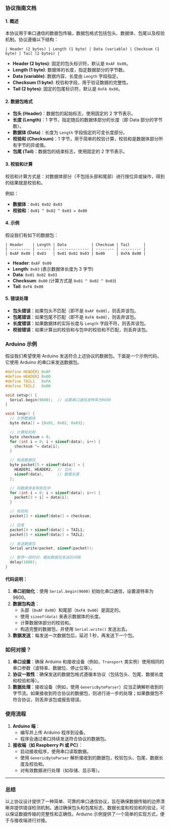 ### 协议指南文档

#### 1. 概述

本协议用于串口通信的数据包传输，数据包格式包括包头、数据体、包尾以及校验机制。协议遵循以下结构：

```
| Header (2 bytes) | Length (1 byte) | Data (variable) | Checksum (1 byte) | Tail (2 bytes) |
```

- **Header (2 bytes)**: 固定的包头标识符，默认是 `0xAF 0x00`。
- **Length (1 byte)**: 数据体的长度，指定数据部分的字节数。
- **Data (variable)**: 数据内容，长度由 `Length` 字段指定。
- **Checksum (1 byte)**: 校验和字段，用于验证数据的完整性。
- **Tail (2 bytes)**: 固定的包尾标识符，默认是 `0xFA 0x00`。

#### 2. 数据包格式

- **包头 (Header)**：数据包的起始标志，使用固定的 2 字节表示。
- **长度 (Length)**：1 字节，指定随后的数据体部分的长度（即 Data 部分的字节数）。
- **数据体 (Data)**：长度为 `Length` 字段指定的可变长度部分。
- **校验和 (Checksum)**：1 字节，用于简单的校验计算，校验和是数据体部分所有字节的异或值。
- **包尾 (Tail)**：数据包的结束标志，使用固定的 2 字节表示。

#### 3. 校验和计算

校验和计算方式是：对数据体部分（不包括头部和尾部）进行按位异或操作，得到的结果就是校验和。

例如：

- **数据体**：`0x01 0x02 0x03`
- **校验和**：`0x01 ^ 0x02 ^ 0x03 = 0x00`

#### 4. 示例

假设我们有如下的数据包：
```
| Header    | Length | Data           | Checksum | Tail      |
| --------- | ------ | -------------- | -------- | --------- |
| 0xAF 0x00 | 0x03   | 0x01 0x02 0x03 | 0x00     | 0xFA 0x00 |
```

- **Header**: `0xAF 0x00`
- **Length**: `0x03` (表示数据体长度为 3 字节)
- **Data**: `0x01 0x02 0x03`
- **Checksum**: `0x00` (计算方式是 `0x01 ^ 0x02 ^ 0x03`)
- **Tail**: `0xFA 0x00`

#### 5. 错误处理

- **包头错误**：如果包头不匹配（即不是 `0xAF 0x00`），则丢弃该包。
- **包尾错误**：如果包尾不匹配（即不是 `0xFA 0x00`），则丢弃该包。
- **长度错误**：如果数据体的实际长度与 `Length` 字段不符，则丢弃该包。
- **校验错误**：如果计算出的校验和与包中的校验和不匹配，则丢弃该包。

### Arduino 示例

假设我们希望使用 Arduino 发送符合上述协议的数据包。下面是一个示例代码，它使用 Arduino 的串口来发送数据包。

```cpp
#define HEADER1 0xAF
#define HEADER2 0x00
#define TAIL1   0xFA
#define TAIL2   0x00

void setup() {
  Serial.begin(9600);  // 设置串口通信波特率为9600
}

void loop() {
  // 示例数据体
  byte data[] = {0x01, 0x02, 0x03};

  // 计算校验和
  byte checksum = 0;
  for (int i = 0; i < sizeof(data); i++) {
    checksum ^= data[i];
  }

  // 构造数据包
  byte packet[5 + sizeof(data)] = {
    HEADER1, HEADER2,  // 包头
    sizeof(data),      // 数据长度
  };

  // 将数据体复制到包中
  for (int i = 0; i < sizeof(data); i++) {
    packet[3 + i] = data[i];
  }

  // 校验和
  packet[3 + sizeof(data)] = checksum;

  // 包尾
  packet[4 + sizeof(data)] = TAIL1;
  packet[5 + sizeof(data)] = TAIL2;

  // 发送数据包
  Serial.write(packet, sizeof(packet));

  // 暂停一段时间，模拟数据包发送的间隔
  delay(1000);
}
```

#### 代码说明：

1. **串口初始化**：使用 `Serial.begin(9600)` 初始化串口通信，设置波特率为 9600。
2. **数据包构造**：
   - 头部（`0xAF 0x00`）和尾部（`0xFA 0x00`）是固定的。
   - 使用 `sizeof(data)` 来表示数据体的长度。
   - 计算数据体部分的校验和。
   - 构造完整的数据包，并使用 `Serial.write()` 发送出去。
3. **数据发送**：每发送一次数据包后，延迟 1 秒，再发送下一个包。

### 如何对接？

1. **串口设置**：确保 Arduino 和接收设备（例如，`Transport` 类实例）使用相同的串口参数（波特率、数据位、停止位等）。
2. **协议一致性**：确保发送的数据包格式遵循本协议（包括包头、包尾、数据长度和校验和等）。
3. **数据处理**：接收设备（例如，使用 `GenericByteParser`）应当正确解析收到的字节流。如果接收到符合协议的数据包，则进行进一步的处理；如果数据包不符合协议，则丢弃该包或报告错误。

### 使用流程

1. **Arduino 端**：
   - 编写并上传 Arduino 程序到设备。
   - 程序会通过串口持续发送符合协议的数据包。
2. **接收端（如 Raspberry Pi 或 PC）**：
   - 启动接收程序，使用串口读取数据。
   - 使用 `GenericByteParser` 解析接收到的数据包，校验包头、包尾、数据长度及校验和。
   - 对有效数据进行处理（如存储、显示等）。

---

### 总结

以上协议设计提供了一种简单、可靠的串口通信协议，旨在确保数据传输的边界清晰并提供错误检测机制。通过确保包头和包尾标志、数据长度和校验和的验证，可以保证数据传输的完整性和正确性。Arduino 示例提供了一个简单的实现方式，便于与接收端进行对接。